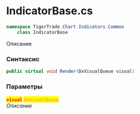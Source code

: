 
# IndicatorBase.cs
```csharp
namespace TigerTrade.Chart.Indicators.Common  
    class IndicatorBase
```

Описание

### Синтаксис
```csharp
public virtual void Render(DxVisualQueue visual)
```

### Параметры  
<mark style="color:red;">**`visual`**</mark> <mark style="color:coral;">`DxVisualQueue`</mark>  
 *Описание*  
  

                    
                    